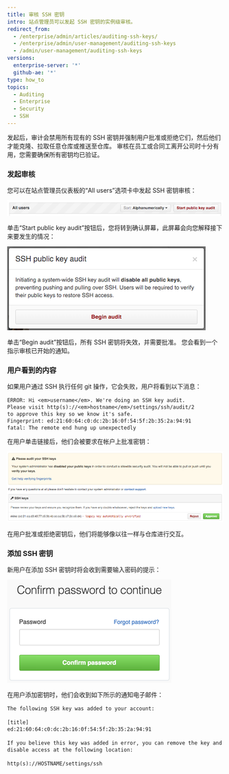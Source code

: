 ```yaml
---
title: 审核 SSH 密钥
intro: 站点管理员可以发起 SSH 密钥的实例级审核。
redirect_from:
  - /enterprise/admin/articles/auditing-ssh-keys/
  - /enterprise/admin/user-management/auditing-ssh-keys
  - /admin/user-management/auditing-ssh-keys
versions:
  enterprise-server: '*'
  github-ae: '*'
type: how_to
topics:
  - Auditing
  - Enterprise
  - Security
  - SSH
---
```

发起后，审计会禁用所有现有的 SSH 密钥并强制用户批准或拒绝它们，然后他们才能克隆、拉取任意仓库或推送至仓库。 审核在员工或合同工离开公司时十分有用，您需要确保所有密钥均已验证。

### 发起审核

您可以在站点管理员仪表板的“All users”选项卡中发起 SSH 密钥审核：

![启动公钥审核](/assets/images/enterprise/security/Enterprise-Start-Key-Audit.png)

单击“Start public key audit”按钮后，您将转到确认屏幕，此屏幕会向您解释接下来要发生的情况：

![确认审核](/assets/images/enterprise/security/Enterprise-Begin-Audit.png)

单击“Begin audit”按钮后，所有 SSH 密钥将失效，并需要批准。 您会看到一个指示审核已开始的通知。

### 用户看到的内容

如果用户通过 SSH 执行任何 git 操作，它会失败，用户将看到以下消息：

```shell
ERROR: Hi <em>username</em>. We're doing an SSH key audit.
Please visit http(s)://<em>hostname</em>/settings/ssh/audit/2
to approve this key so we know it's safe.
Fingerprint: ed:21:60:64:c0:dc:2b:16:0f:54:5f:2b:35:2a:94:91
fatal: The remote end hung up unexpectedly
```

在用户单击链接后，他们会被要求在帐户上批准密钥：

![审核密钥](/assets/images/enterprise/security/Enterprise-Audit-SSH-Keys.jpg)

在用户批准或拒绝密钥后，他们将能够像以往一样与仓库进行交互。

### 添加 SSH 密钥

新用户在添加 SSH 密钥时将会收到需要输入密码的提示：

![密码确认](/assets/images/help/settings/sudo_mode_popup.png)

在用户添加密钥时，他们会收到如下所示的通知电子邮件：

    The following SSH key was added to your account:
    
    [title]
    ed:21:60:64:c0:dc:2b:16:0f:54:5f:2b:35:2a:94:91
    
    If you believe this key was added in error, you can remove the key and disable access at the following location:
    
    http(s)://HOSTNAME/settings/ssh
